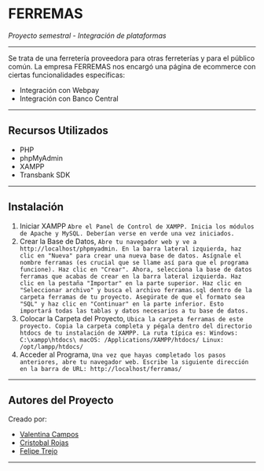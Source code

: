 # FERREMAS

_Proyecto semestral - Integración de plataformas_

---
Se trata de una ferretería proveedora para otras ferreterías y para el público común. La empresa FERREMAS nos encargó una página de ecommerce con ciertas funcionalidades específicas:

- Integración con Webpay
- Integración con Banco Central

---

## Recursos Utilizados

- PHP  
- phpMyAdmin
- XAMPP
- Transbank SDK  

---

## Instalación

1. Iniciar XAMPP
`Abre el Panel de Control de XAMPP.
Inicia los módulos de Apache y MySQL. Deberían verse en verde una vez iniciados.`
2. Crear la Base de Datos,
`Abre tu navegador web y ve a http://localhost/phpmyadmin.
En la barra lateral izquierda, haz clic en "Nueva" para crear una nueva base de datos.
Asígnale el nombre ferramas (es crucial que se llame así para que el programa funcione).
Haz clic en "Crear".
Ahora, selecciona la base de datos ferramas que acabas de crear en la barra lateral izquierda.
Haz clic en la pestaña "Importar" en la parte superior.
Haz clic en "Seleccionar archivo" y busca el archivo ferramas.sql dentro de la carpeta ferramas de tu proyecto.
Asegúrate de que el formato sea "SQL" y haz clic en "Continuar" en la parte inferior. Esto importará todas las tablas y datos necesarios a tu base de datos.`
3. Colocar la Carpeta del Proyecto,
`Ubica la carpeta ferramas de este proyecto.
Copia la carpeta completa y pégala dentro del directorio htdocs de tu instalación de XAMPP. La ruta típica es:
Windows: C:\xampp\htdocs\
macOS: /Applications/XAMPP/htdocs/
Linux: /opt/lampp/htdocs/`
4. Acceder al Programa,
`Una vez que hayas completado los pasos anteriores, abre tu navegador web.
Escribe la siguiente dirección en la barra de URL: http://localhost/ferramas/`

---

## Autores del Proyecto

Creado por:

- [Valentina Campos](#)  
- [Cristobal Rojas](#)
- [Felipe Trejo](#)
---

